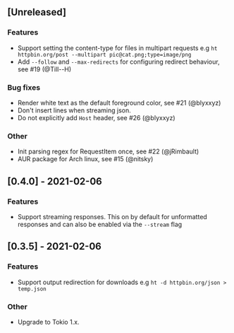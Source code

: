 ## [Unreleased]
### Features
- Support setting the content-type for files in multipart requests e.g
  `ht httpbin.org/post --multipart pic@cat.png;type=image/png`
- Add `--follow` and `--max-redirects` for configuring redirect behaviour, see #19 (@Till--H)

### Bug fixes
- Render white text as the default foreground color, see #21 (@blyxxyz)
- Don't insert lines when streaming json.
- Do not explicitly add `Host` header, see #26 (@blyxxyz)

### Other
- Init parsing regex for RequestItem once, see #22 (@jRimbault)
- AUR package for Arch linux, see #15 (@nitsky)

## [0.4.0] - 2021-02-06
### Features
- Support streaming responses. This on by default for unformatted responses and can also
  be enabled via the `--stream` flag

## [0.3.5] - 2021-02-06
### Features
- Support output redirection for downloads e.g `ht -d httpbin.org/json > temp.json`

### Other
- Upgrade to Tokio 1.x.